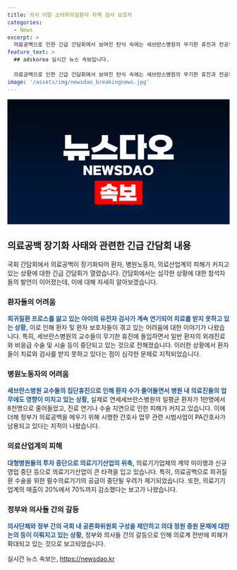 ```yaml
---
title: 의사 이탈 소아희귀질환자 자책 검사 보호자
categories:
  - News
excerpt: >
  의료공백으로 인한 긴급 간담회에서 보여진 탄식 속에는 세브란스병원의 무기한 휴진과 전공의 이탈로 검사 및 치료 지연으로 피해를 입은 환자들의 이야기가 담겨있다. 특히, 희귀질환을 앓고 있는 아이들의 유전자 검사와 치료가 미뤄지고 있는 상황에 대한 안타김이 크게 드러났다. 의료계의 내부 갈등으로 환자 및 의료산업에도 영향을 미치고 있는 상황을 다루고 있는 기사이다.
feature_text: >
  ## adskorea 실시간 뉴스 속보입니다.

  의료공백으로 인한 긴급 간담회에서 보여진 탄식 속에는 세브란스병원의 무기한 휴진과 전공의 이탈로 검사 및 치료 지연으로 피해를 입은 환자들의 이야기가 담겨있다. 특히, 희귀질환을 앓고 있는 아이들의 유전자 검사와 치료가 미뤄지고 있는 상황에 대한 안타김이 크게 드러났다. 의료계의 내부 갈등으로 환자 및 의료산업에도 영향을 미치고 있는 상황을 다루고 있는 기사이다.
image: '/assets/img/newsdao_breakingnews.jpg'
---
```


<p><img src="/assets/img/newsdao_breakingnews.jpg" alt="adskorea 속보" /></p>

<h2 data-ke-size="size26">의료공백 장기화 사태와 관련한 긴급 간담회 내용</h2>

<p data-ke-size="size16">국회 간담회에서 의료공백이 장기화되어 환자, 병원노동자, 의료산업계의 피해가 커지고 있는 상황에 대한 긴급 간담회가 열렸습니다. 간담회에서는 심각한 상황에 대한 참석자들의 발언이 이어졌는데, 이에 대해 자세히 알아보겠습니다.</p>

<h3 data-ke-size="size24">환자들의 어려움</h3>

<p data-ke-size="size16"><b><span style="color: #1a5490;">희귀질환 프로스를 앓고 있는 아이의 유전자 검사가 계속 연기되어 치료를 받지 못하고 있는 상황,</span></b> 이로 인해 환자 및 환자 보호자들이 겪고 있는 어려움에 대한 이야기가 나왔습니다. 특히, 세브란스병원의 교수들이 무기한 휴진에 돌입하면서 일반 환자의 외래진료와 비응급 수술 및 시술 등이 중단되고 있는 것으로 전해졌습니다. 이러한 상황에서 환자들이 치료와 검사를 받지 못하고 있다는 점이 심각한 문제로 지적되었습니다.</p>

<h3 data-ke-size="size24">병원노동자의 어려움</h3>

<p data-ke-size="size16"><b><span style="color: #1a5490;">세브란스병원 교수들의 집단휴진으로 인해 환자 수가 줄어들면서 병원 내 의료진들의 업무에도 영향이 미치고 있는 상황,</span></b> 실제로 연세세브란스병원의 일평균 환자가 1만명에서 8천명으로 줄어들었고, 진료 연기나 수술 지연으로 인한 피해가 커지고 있습니다. 이에 더해 정부가 의료공백을 메우기 위해 시행한 간호사 업무 관련 시범사업이 PA간호사가 남용되고 있다는 지적이 나왔습니다.</p>

<h3 data-ke-size="size24">의료산업계의 피해</h3>

<p data-ke-size="size16"><b><span style="color: #1a5490;">대형병원들의 투자 중단으로 의료기기산업의 위축,</span></b> 의료기기업체의 계약 미이행과 신규 영업 중단 등으로 의료기기산업이 큰 타격을 입고 있습니다. 특히, 의료공백으로 희귀질환 수술을 위한 필수의료기기의 공급이 중단될 우려가 제기되었습니다. 또한, 의료기기 업계의 매출이 20%에서 70%까지 감소했다는 보고가 나왔습니다.</p>

<h3 data-ke-size="size24">정부와 의사들 간의 갈등</h3>

<p data-ke-size="size16"><b><span style="color: #1a5490;">의사단체와 정부 간의 국회 내 공론화위원회 구성을 제안하고 의대 정원 증원 문제에 대한 논의 등이 이뤄지고 있는 상황,</span></b> 정부와 의사들 간의 갈등으로 인해 의료계 전반에 피해가 확대되고 있는 것으로 보고되었습니다.</p>
실시간 뉴스 속보는, <a href="https://newsdao.kr" rel="dofollow">https://newsdao.kr</a>


